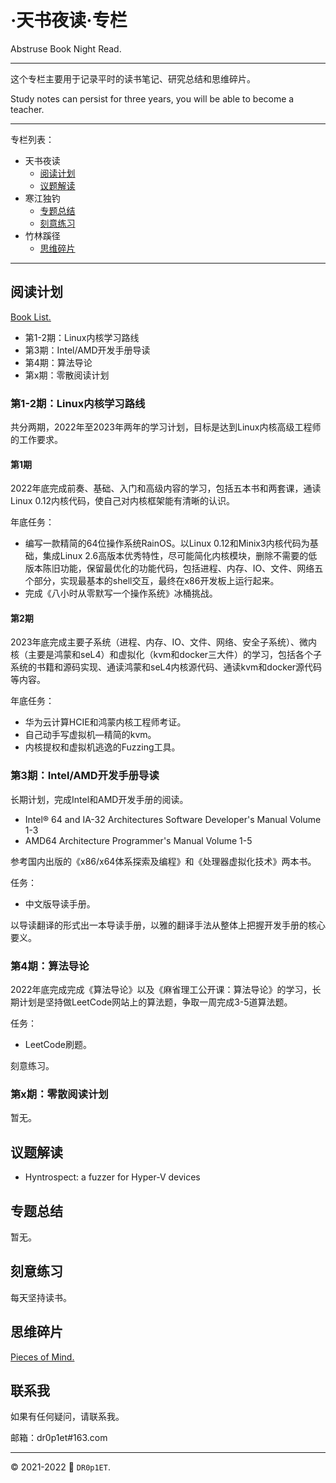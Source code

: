 # ·天书夜读·专栏

Abstruse Book Night Read.

----

这个专栏主要用于记录平时的读书笔记、研究总结和思维碎片。

Study notes can persist for three years, you will be able to become a teacher.

----

专栏列表：

- 天书夜读
  - [阅读计划](./books/)
  - [议题解读](./topics/)
- 寒江独钓
  - [专题总结](./study/)
  - [刻意练习](./practice/)
- 竹林蹊径
  - [思维碎片](./pieces/)

----

## 阅读计划

[Book List.](./books/books_list.md)

- 第1-2期：Linux内核学习路线
- 第3期：Intel/AMD开发手册导读
- 第4期：算法导论
- 第x期：零散阅读计划

### 第1-2期：Linux内核学习路线

共分两期，2022年至2023年两年的学习计划，目标是达到Linux内核高级工程师的工作要求。

#### 第1期

2022年底完成前奏、基础、入门和高级内容的学习，包括五本书和两套课，通读Linux 0.12内核代码，使自己对内核框架能有清晰的认识。

年底任务：

- 编写一款精简的64位操作系统RainOS。以Linux 0.12和Minix3内核代码为基础，集成Linux 2.6高版本优秀特性，尽可能简化内核模块，删除不需要的低版本陈旧功能，保留最优化的功能代码，包括进程、内存、IO、文件、网络五个部分，实现最基本的shell交互，最终在x86开发板上运行起来。
- 完成《八小时从零默写一个操作系统》冰桶挑战。

#### 第2期

2023年底完成主要子系统（进程、内存、IO、文件、网络、安全子系统）、微内核（主要是鸿蒙和seL4）和虚拟化（kvm和docker三大件）的学习，包括各个子系统的书籍和源码实现、通读鸿蒙和seL4内核源代码、通读kvm和docker源代码等内容。

年底任务：

- 华为云计算HCIE和鸿蒙内核工程师考证。
- 自己动手写虚拟机—精简的kvm。
- 内核提权和虚拟机逃逸的Fuzzing工具。

### 第3期：Intel/AMD开发手册导读

长期计划，完成Intel和AMD开发手册的阅读。

- Intel® 64 and IA-32 Architectures Software Developer's Manual Volume 1-3
- AMD64 Architecture Programmer's Manual Volume 1-5

参考国内出版的《x86/x64体系探索及编程》和《处理器虚拟化技术》两本书。

任务：

- 中文版导读手册。

以导读翻译的形式出一本导读手册，以雅的翻译手法从整体上把握开发手册的核心要义。

### 第4期：算法导论

2022年底完成完成《算法导论》以及《麻省理工公开课：算法导论》的学习，长期计划是坚持做LeetCode网站上的算法题，争取一周完成3-5道算法题。

任务：

- LeetCode刷题。

刻意练习。

### 第x期：零散阅读计划

暂无。

## 议题解读

- Hyntrospect: a fuzzer for Hyper-V devices

## 专题总结

暂无。

## 刻意练习

每天坚持读书。

## 思维碎片

[Pieces of Mind.](./pieces/pieces_of_mind.md)

## 联系我

如果有任何疑问，请联系我。

邮箱：dr0p1et#163.com

---

:copyright: 2021-2022 :rocket: `DR0p1ET`.
